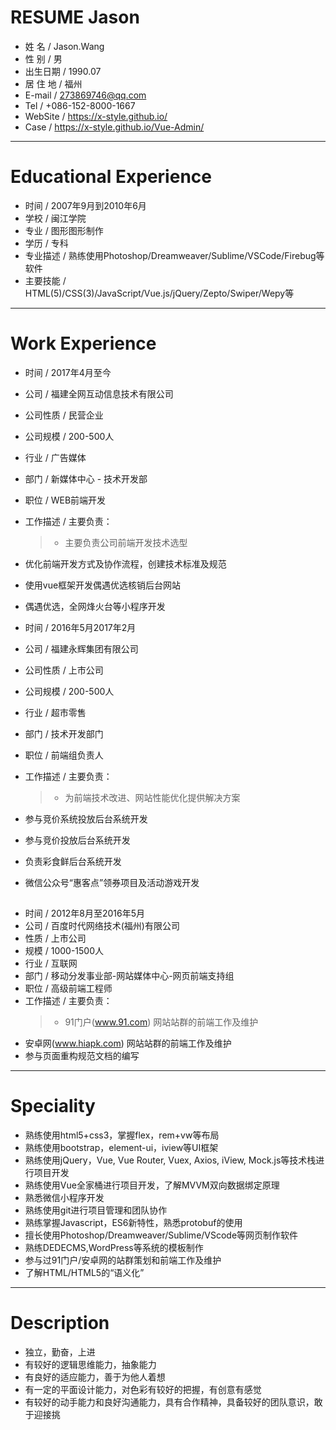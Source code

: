 # RESUME Jason

 - 姓 名 / Jason.Wang
 - 性 别 / 男
 - 出生日期 / 1990.07
 - 居 住 地 / 福州
 - E-mail / 273869746@qq.com
 - Tel / +086-152-8000-1667
 - WebSite / https://x-style.github.io/
 - Case / https://x-style.github.io/Vue-Admin/

---

# Educational Experience
 - 时间 / 2007年9月到2010年6月
 - 学校 / 闽江学院
 - 专业 / 图形图形制作
 - 学历 / 专科
 - 专业描述 / 熟练使用Photoshop/Dreamweaver/Sublime/VSCode/Firebug等软件
 - 主要技能 / HTML(5)/CSS(3)/JavaScript/Vue.js/jQuery/Zepto/Swiper/Wepy等

---

# Work Experience


 - 时间 / 2017年4月至今
 - 公司 / 福建全网互动信息技术有限公司
 - 公司性质 / 民营企业
 - 公司规模 / 200-500人
 - 行业 / 广告媒体
 - 部门 / 新媒体中心 - 技术开发部
 - 职位 / WEB前端开发
 - 工作描述 / 主要负责：
    > - 主要负责公司前端开发技术选型
- 优化前端开发方式及协作流程，创建技术标准及规范
- 使用vue框架开发偶遇优选核销后台网站
- 偶遇优选，全网烽火台等小程序开发



 - 时间 / 2016年5月2017年2月
 - 公司 / 福建永辉集团有限公司
 - 公司性质 / 上市公司
 - 公司规模 / 200-500人
 - 行业 / 超市零售
 - 部门 / 技术开发部门
 - 职位 / 前端组负责人
 - 工作描述 / 主要负责：
    > - 为前端技术改进、网站性能优化提供解决方案
- 参与竞价系统投放后台系统开发
- 参与竞价投放后台系统开发
- 负责彩食鲜后台系统开发
- 微信公众号“惠客点”领券项目及活动游戏开发

## 

 - 时间 / 2012年8月至2016年5月
 - 公司 / 百度时代网络技术(福州)有限公司
 - 性质 / 上市公司
 - 规模 / 1000-1500人
 - 行业 / 互联网
 - 部门 / 移动分发事业部-网站媒体中心-网页前端支持组
 - 职位 / 高级前端工程师
 - 工作描述 / 主要负责：
    > - 91门户(www.91.com) 网站站群的前端工作及维护
- 安卓网(www.hiapk.com) 网站站群的前端工作及维护
- 参与页面重构规范文档的编写


---

# Speciality

 - 熟练使用html5+css3，掌握flex，rem+vw等布局
 - 熟练使用bootstrap，element-ui，iview等UI框架
 - 熟练使用jQuery，Vue, Vue Router, Vuex, Axios, iView, Mock.js等技术栈进行项目开发
 - 熟练使用Vue全家桶进行项目开发，了解MVVM双向数据绑定原理
 - 熟悉微信小程序开发
 - 熟练使用git进行项目管理和团队协作
 - 熟练掌握Javascript，ES6新特性，熟悉protobuf的使用
 - 擅长使用Photoshop/Dreamweaver/Sublime/VScode等网页制作软件
 - 熟练DEDECMS,WordPress等系统的模板制作
 - 参与过91门户/安卓网的站群策划和前端工作及维护
 - 了解HTML/HTML5的“语义化”


---

# Description

 - 独立，勤奋，上进
 - 有较好的逻辑思维能力，抽象能力
 - 有良好的适应能力，善于为他人着想
 - 有一定的平面设计能力，对色彩有较好的把握，有创意有感觉
 - 有较好的动手能力和良好沟通能力，具有合作精神，具备较好的团队意识，敢于迎接挑
